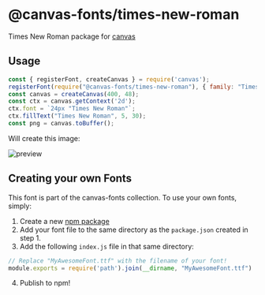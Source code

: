 @canvas-fonts/times-new-roman
====

Times New Roman package for [canvas](https://npmjs.org/package/canvas)

## Usage

```js
const { registerFont, createCanvas } = require('canvas');
registerFont(require("@canvas-fonts/times-new-roman"), { family: "Times New Roman" });
const canvas = createCanvas(400, 48);
const ctx = canvas.getContext('2d');
ctx.font = `24px "Times New Roman"`;
ctx.fillText("Times New Roman", 5, 30);
const png = canvas.toBuffer();
```

Will create this image:

![preview](https://github.com/retrohacker/canvas-fonts/raw/master/previews/timesNewRoman.png)

## Creating your own Fonts

This font is part of the canvas-fonts collection. To use your own fonts, simply:

1. Create a new [npm package](https://docs.npmjs.com/creating-node-js-modules)
2. Add your font file to the same directory as the `package.json` created in step 1.
3. Add the following `index.js` file in that same directory:

```js
// Replace "MyAwesomeFont.ttf" with the filename of your font!
module.exports = require('path').join(__dirname, "MyAwesomeFont.ttf")
```

4. Publish to npm!